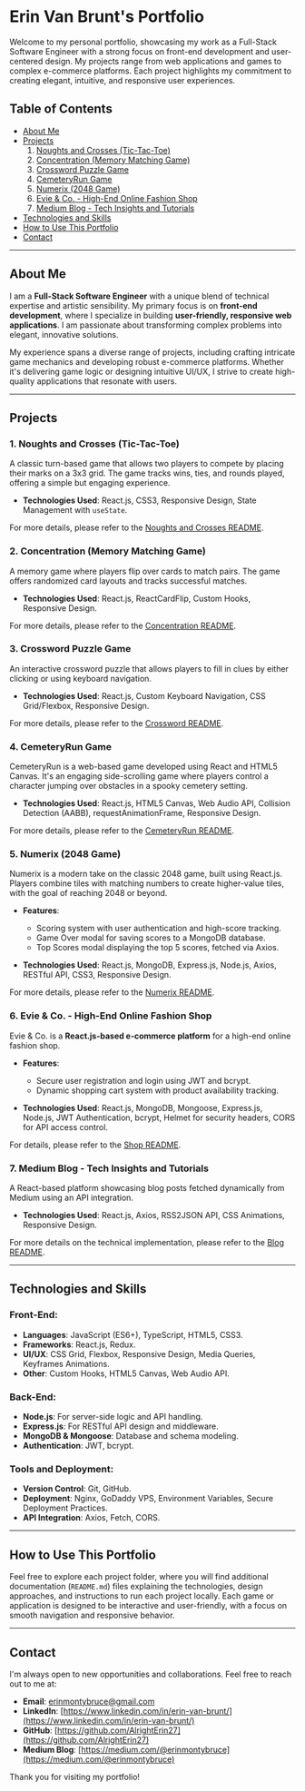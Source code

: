 # Erin Van Brunt's Portfolio

Welcome to my personal portfolio, showcasing my work as a Full-Stack Software Engineer with a strong focus on front-end development and user-centered design. My projects range from web applications and games to complex e-commerce platforms. Each project highlights my commitment to creating elegant, intuitive, and responsive user experiences.

## Table of Contents

- [About Me](#about-me)
- [Projects](#projects)
  1. [Noughts and Crosses (Tic-Tac-Toe)](#1-noughts-and-crosses-tic-tac-toe)
  2. [Concentration (Memory Matching Game)](#2-concentration-memory-matching-game)
  3. [Crossword Puzzle Game](#3-crossword-puzzle-game)
  4. [CemeteryRun Game](#4-cemeteryrun-game)
  5. [Numerix (2048 Game)](#5-numerix-2048-game)
  6. [Evie & Co. - High-End Online Fashion Shop](#6-evie--co---high-end-online-fashion-shop)
  7. [Medium Blog - Tech Insights and Tutorials](#7-medium-blog---tech-insights-and-tutorials)
- [Technologies and Skills](#technologies-and-skills)
- [How to Use This Portfolio](#how-to-use-this-portfolio)
- [Contact](#contact)

---

## About Me

I am a **Full-Stack Software Engineer** with a unique blend of technical expertise and artistic sensibility. My primary focus is on **front-end development**, where I specialize in building **user-friendly, responsive web applications**. I am passionate about transforming complex problems into elegant, innovative solutions.

My experience spans a diverse range of projects, including crafting intricate game mechanics and developing robust e-commerce platforms. Whether it's delivering game logic or designing intuitive UI/UX, I strive to create high-quality applications that resonate with users.

---

## Projects

### 1. **Noughts and Crosses (Tic-Tac-Toe)**

A classic turn-based game that allows two players to compete by placing their marks on a 3x3 grid. The game tracks wins, ties, and rounds played, offering a simple but engaging experience.

- **Technologies Used**: React.js, CSS3, Responsive Design, State Management with `useState`.

For more details, please refer to the [Noughts and Crosses README](./src/Components/Games/NoughtsAndCrosses/README.md).

### 2. **Concentration (Memory Matching Game)**

A memory game where players flip over cards to match pairs. The game offers randomized card layouts and tracks successful matches.

- **Technologies Used**: React.js, ReactCardFlip, Custom Hooks, Responsive Design.

For more details, please refer to the [Concentration README](./src/Components/Games/Concentration/README.md).

### 3. **Crossword Puzzle Game**

An interactive crossword puzzle that allows players to fill in clues by either clicking or using keyboard navigation.

- **Technologies Used**: React.js, Custom Keyboard Navigation, CSS Grid/Flexbox, Responsive Design.

For more details, please refer to the [Crossword README](./src/Components/Games/Crossword/README.md).

### 4. **CemeteryRun Game**

CemeteryRun is a web-based game developed using React and HTML5 Canvas. It's an engaging side-scrolling game where players control a character jumping over obstacles in a spooky cemetery setting.

- **Technologies Used**: React.js, HTML5 Canvas, Web Audio API, Collision Detection (AABB), requestAnimationFrame, Responsive Design.

For more details, please refer to the [CemeteryRun README](./src/Components/Games/CemeteryRun/README.md).

### 5. **Numerix (2048 Game)**

Numerix is a modern take on the classic 2048 game, built using React.js. Players combine tiles with matching numbers to create higher-value tiles, with the goal of reaching 2048 or beyond.

- **Features**:

  - Scoring system with user authentication and high-score tracking.
  - Game Over modal for saving scores to a MongoDB database.
  - Top Scores modal displaying the top 5 scores, fetched via Axios.

- **Technologies Used**: React.js, MongoDB, Express.js, Node.js, Axios, RESTful API, CSS3, Responsive Design.

For more details, please refer to the [Numerix README](./src/Components/Games/Numerix/README.md).

### 6. **Evie & Co. - High-End Online Fashion Shop**

Evie & Co. is a **React.js-based e-commerce platform** for a high-end online fashion shop.

- **Features**:

  - Secure user registration and login using JWT and bcrypt.
  - Dynamic shopping cart system with product availability tracking.

- **Technologies Used**: React.js, MongoDB, Mongoose, Express.js, Node.js, JWT Authentication, bcrypt, Helmet for security headers, CORS for API access control.

For details, please refer to the [Shop README](./src/Components/Shop/README.md).

### 7. **Medium Blog - Tech Insights and Tutorials**

A React-based platform showcasing blog posts fetched dynamically from Medium using an API integration.

- **Technologies Used**: React.js, Axios, RSS2JSON API, CSS Animations, Responsive Design.

For more details on the technical implementation, please refer to the [Blog README](./src/Components/Blog/README.md).

---

## Technologies and Skills

### Front-End:

- **Languages**: JavaScript (ES6+), TypeScript, HTML5, CSS3.
- **Frameworks**: React.js, Redux.
- **UI/UX**: CSS Grid, Flexbox, Responsive Design, Media Queries, Keyframes Animations.
- **Other**: Custom Hooks, HTML5 Canvas, Web Audio API.

### Back-End:

- **Node.js**: For server-side logic and API handling.
- **Express.js**: For RESTful API design and middleware.
- **MongoDB & Mongoose**: Database and schema modeling.
- **Authentication**: JWT, bcrypt.

### Tools and Deployment:

- **Version Control**: Git, GitHub.
- **Deployment**: Nginx, GoDaddy VPS, Environment Variables, Secure Deployment Practices.
- **API Integration**: Axios, Fetch, CORS.

---

## How to Use This Portfolio

Feel free to explore each project folder, where you will find additional documentation (`README.md`) files explaining the technologies, design approaches, and instructions to run each project locally. Each game or application is designed to be interactive and user-friendly, with a focus on smooth navigation and responsive behavior.

---

## Contact

I'm always open to new opportunities and collaborations. Feel free to reach out to me at:

- **Email**: [erinmontybruce@gmail.com](mailto:erinmontybruce@gmail.com)
- **LinkedIn**: [https://www.linkedin.com/in/erin-van-brunt/](https://www.linkedin.com/in/erin-van-brunt/)
- **GitHub**: [https://github.com/AlrightErin27](https://github.com/AlrightErin27)
- **Medium Blog**: [https://medium.com/@erinmontybruce](https://medium.com/@erinmontybruce)

Thank you for visiting my portfolio!
